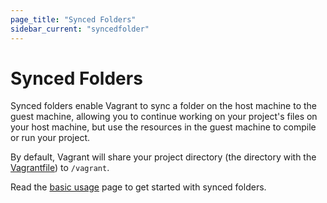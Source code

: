 ```yaml
---
page_title: "Synced Folders"
sidebar_current: "syncedfolder"
---
```


# Synced Folders

Synced folders enable Vagrant to sync a folder on the host machine to the
guest machine, allowing you to continue working on your project's files
on your host machine, but use the resources in the guest machine to
compile or run your project.

By default, Vagrant will share your project directory (the directory
with the [Vagrantfile](/docs/vagrantfile)) to `/vagrant`.

Read the [basic usage](/docs/synced-folders/basic_usage.html) page to get started
with synced folders.
